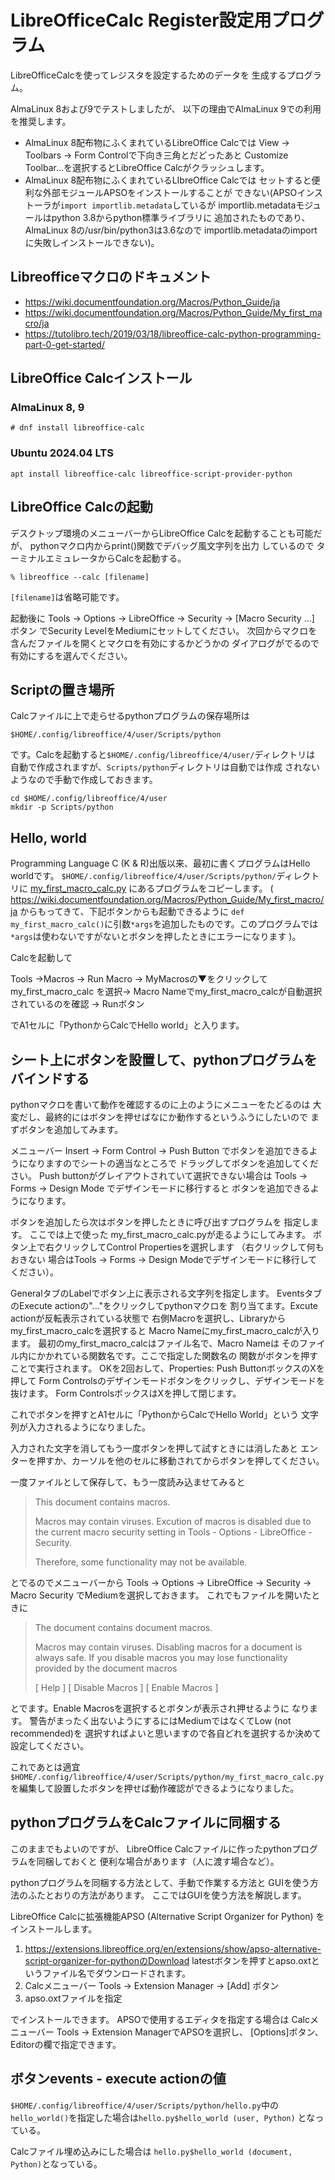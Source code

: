 # LibreOfficeCalc Register設定用プログラム

LibreOfficeCalcを使ってレジスタを設定するためのデータを
生成するプログラム。

AlmaLinux 8および9でテストしましたが、
以下の理由でAlmaLinux 9での利用を推奨します。

- AlmaLinux 8配布物にふくまれているLibreOffice Calcでは
  View -> Toolbars -> Form Controlで下向き三角とだどったあと
  Customize Toolbar...を選択するとLibreOffice Calcがクラッシュします。
- AlmaLinux 8配布物にふくまれているLIbreOffice Calcでは
  セットすると便利な外部モジュールAPSOをインストールすることが
  できない(APSOインストーラが``import importlib.metadata``しているが
  importlib.metadataモジュールはpython 3.8からpython標準ライブラリに
  追加されたものであり、AlmaLinux 8の/usr/bin/python3は3.6なので
  importlib.metadataのimportに失敗しインストールできない)。

## Libreofficeマクロのドキュメント

- https://wiki.documentfoundation.org/Macros/Python_Guide/ja
- https://wiki.documentfoundation.org/Macros/Python_Guide/My_first_macro/ja
- https://tutolibro.tech/2019/03/18/libreoffice-calc-python-programming-part-0-get-started/

## LibreOffice Calcインストール

### AlmaLinux 8, 9

```
# dnf install libreoffice-calc
```

### Ubuntu 2024.04 LTS

```
apt install libreoffice-calc libreoffice-script-provider-python
```

## LibreOffice Calcの起動

デスクトップ環境のメニューバーからLibreOffice Calcを起動することも可能だが、
pythonマクロ内からprint()関数でデバッグ風文字列を出力 しているので
ターミナルエミュレータからCalcを起動する。

```
% libreoffice --calc [filename]
```

``[filename]``は省略可能です。

起動後に
Tools -> Options -> LibreOffice -> Security -> [Macro Security ...] ボタン
でSecurity LevelをMediumにセットしてください。
次回からマクロを含んだファイルを開くとマクロを有効にするかどうかの
ダイアログがでるので有効にするを選んでください。

## Scriptの置き場所

Calcファイルに上で走らせるpythonプログラムの保存場所は

```
$HOME/.config/libreoffice/4/user/Scripts/python
```

です。Calcを起動すると``$HOME/.config/libreoffice/4/user/``ディレクトリは
自動で作成されますが、``Scripts/python``ディレクトリは自動では作成
されないようなので手動で作成しておきます。

```
cd $HOME/.config/libreoffice/4/user
mkdir -p Scripts/python
```

## Hello, world

Programming Language C (K & R)出版以来、最初に書くプログラムはHello worldです。
``$HOME/.config/libreoffice/4/user/Scripts/python/``ディレクトリに
[my_first_macro_calc.py](my_first_macro_calc.py)
にあるプログラムをコピーします。
(
https://wiki.documentfoundation.org/Macros/Python_Guide/My_first_macro/ja
からもってきて、下記ボタンからも起動できるように
``def my_first_macro_calc()``に引数``*args``を追加したものです。このプログラムでは
``*args``は使わないですがないとボタンを押したときにエラーになります
)。

Calcを起動して

Tools →Macros → Run Macro → MyMacrosの▼をクリックして my_first_macro_calc
を選択→ Macro Nameでmy_first_macro_calcが自動選択されているのを確認
→ Runボタン

でA1セルに「PythonからCalcでHello world」と入ります。

## シート上にボタンを設置して、pythonプログラムをバインドする

pythonマクロを書いて動作を確認するのに上のようにメニューをたどるのは
大変だし、最終的にはボタンを押せばなにか動作するというふうにしたいので
まずボタンを追加してみます。

メニューバー Insert -> Form Control -> Push Button
でボタンを追加できるようになりますのでシートの適当なところで
ドラッグしてボタンを追加してください。
Push buttonがグレイアウトされていて選択できない場合は
Tools -> Forms -> Design Mode でデザインモードに移行すると
ボタンを追加できるようになります。

ボタンを追加したら次はボタンを押したときに呼び出すプログラムを
指定します。
ここでは上で使った
my_first_macro_calc.pyが走るようにしてみます。
ボタン上で右クリックしてControl Propertiesを選択します
（右クリックして何もおきない
場合はTools -> Forms -> Design Modeでデザインモードに移行して
ください）。

GeneralタブのLabelでボタン上に表示される文字列を指定します。
EventsタブのExecute actionの"..."をクリックしてpythonマクロを
割り当てます。Excute actionが反転表示されている状態で
右側Macroを選択し、Libraryからmy_first_macro_calcを選択すると
Macro Nameにmy_first_macro_calcが入ります。
最初のmy_first_macro_calcはファイル名で、Macro Nameは
そのファイル内にかかれている関数名です。ここで指定した関数名の
関数がボタンを押すことで実行されます。
OKを2回おして、Properties: Push ButtonボックスのXを押して
Form Controlsのデザインモードボタンをクリックし、デザインモードを
抜けます。
Form ControlsボックスはXを押して閉じます。

これでボタンを押すとA1セルに「PythonからCalcでHello World」という
文字列が入力されるようになりました。

入力された文字を消してもう一度ボタンを押して試すときには消したあと
エンターを押すか、カーソルを他のセルに移動されてからボタンを押してください。

一度ファイルとして保存して、もう一度読み込ませてみると

> This document contains macros.
>
> Macros may contain viruses. Excution of macros is disabled due to
> the current macro security setting in Tools - Options - LibreOffice - Security.
>
> Therefore, some functionality may not be available.

とでるのでメニューバーから
Tools -> Options -> LibreOffice -> Security -> Macro Security
でMediumを選択しておきます。
これでもファイルを開いたときに

> The document contains document macros.
>
> Macros may contain viruses.  Disabling macros for a document is always safe.  If
> you disable macros you may lose functionality provided by the document macros
>
> [ Help ] [ Disable Macros ] [ Enable Macros ]

とでます。Enable Macrosを選択するとボタンが表示され押せるように
なります。
警告がまったく出ないようにするにはMediumではなくてLow (not recommended)を
選択すればよいと思いますので各自どれを選択するか決めて設定してください。

これであとは適宜
``$HOME/.config/libreoffice/4/user/Scripts/python/my_first_macro_calc.py``
を編集して設置したボタンを押せば動作確認ができるようになりました。

## pythonプログラムをCalcファイルに同梱する

このままでもよいのですが、
LibreOffice Calcファイルに作ったpythonプログラムを同梱しておくと
便利な場合があります（人に渡す場合など）。

pythonプログラムを同梱する方法として、手動で作業する方法と
GUIを使う方法のふたとおりの方法があります。
ここではGUIを使う方法を解説します。

LibreOffice Calcに拡張機能APSO (Alternative Script Organizer for Python)
をインストールします。

1. https://extensions.libreoffice.org/en/extensions/show/apso-alternative-script-organizer-for-pythonのDownload latestボタンを押すとapso.oxtというファイル名でダウンロードされます。
2. Calcメニューバー Tools -> Extension Manager -> [Add] ボタン
3. apso.oxtファイルを指定

でインストールできます。
APSOで使用するエディタを指定する場合は
Calcメニューバー Tools -> Extension ManagerでAPSOを選択し、
[Options]ボタン、Editorの欄で指定できます。

## ボタンevents - execute actionの値

``$HOME/.config/libreoffice/4/user/Scripts/python/hello.py``中の
``hello_world()``を指定した場合は``hello.py$hello_world (user, Python)``
となっている。

Calcファイル埋め込みにした場合は
``hello.py$hello_world (document, Python)``となっている。

